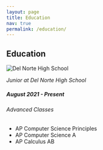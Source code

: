 ```yaml
---
layout: page
title: Education
nav: true
permalink: /education/
---
```


<section id="education" class="services">
  <div class="container">
    <div class="section-title">
      <h2>Education</h2>
    </div>
    <div class="row">
      <div class="col-lg-12" data-aos="fade-up">
        <div class="icon-box" data-aos="fade-up" data-aos-delay="100">
          <img src="{{ site.baseurl }}/assets/img/DelNorte.png" class="img-fluid" alt="Del Norte High School">
          <p><em>Junior at Del Norte High School</em></p>
          <h5>August 2021 - Present</h5>
          <h6>Advanced Classes</h6>
          <ul>
            <li>AP Computer Science Principles</li>
            <li>AP Computer Science A</li>
            <li>AP Calculus AB</li>
          </ul>
        </div>
      </div>
    </div>
  </div>
</section>